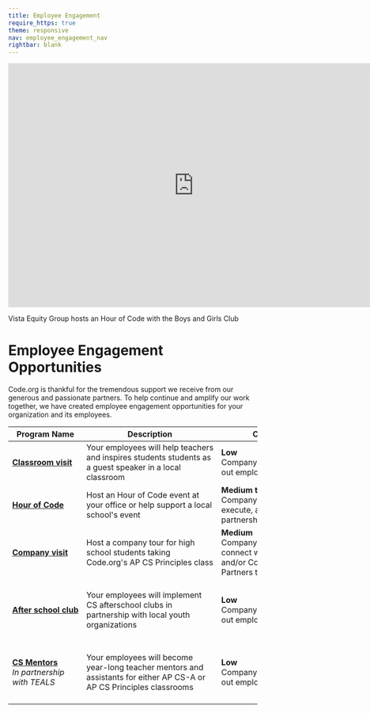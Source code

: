 ```yaml
---
title: Employee Engagement
require_https: true
theme: responsive
nav: employee_engagement_nav
rightbar: blank
---
```



<iframe width="750" height="493" src="https://www.youtube-nocookie.com/embed/jdUkMM3fbfE" frameborder="0" allowfullscreen></iframe>

Vista Equity Group hosts an Hour of Code with the Boys and Girls Club

# Employee Engagement Opportunities

Code.org is thankful for the tremendous support we receive from our generous and passionate partners. To help continue and amplify our work together, we have created employee engagement opportunities for your organization and its employees.

| Program Name | Description | Company&nbsp;Lift | Employee&nbsp;Lift |
|-------- | -------- | -------- | --------|
|[<strong>Classroom&nbsp;visit</strong>](/engagement/classroom)| Your&nbsp;employees&nbsp;will&nbsp;help&nbsp;teachers and inspires students students as a guest speaker in a local classroom|<strong>Low</strong><br/>Company&nbsp;administrators&nbsp;send<br/>out&nbsp;employee&nbsp;communications|<strong>Low</strong><br/>Employees&nbsp;volunteer&nbsp;in&nbsp;a<br/>classroom|
|[<strong>Hour&nbsp;of&nbsp;Code<strong>](/engagement/hour-of-code)|Host an Hour of Code event at your office or help support a local school's event|<strong>Medium&nbsp;to&nbsp;High</strong><br/>Company administrators plan, execute, and/or support in partnership with a local school|<strong>Low</strong><br/>Employees volunteer at event|
|[<strong>Company&nbsp;visit</strong>](/engagement/company-visit)| Host a company tour for high school students taking Code.org's AP CS Principles class|<strong>Medium</strong><br/>Company administrators connect with local schools and/or Code.org Regional Partners to plan event|<strong>Low</strong><br/>Employees volunteer at event|
|<strong>[After&nbsp;school&nbsp;club](/engagement/after-school)</strong>|Your employees will implement CS afterschool clubs in partnership with local youth organizations|<strong>Low</strong><br/>Company administrators send out employee communications|<strong>High</strong><br/>Employees connect with local youth organizations to plan and implement an after school club|
|[<strong>CS&nbsp;Mentors</strong><br/>](/engagement/cs-mentors)<i>In partnership with TEALS| Your employees will become year-long teacher mentors and assistants for either AP CS-A or AP CS Principles classrooms|<strong>Low</strong><br/>Company administrators send out employee communications|<strong>High</strong><br/>Employee is vetted and matched through TEALS and spends 2+ hours a week volunteering during the school year|

<br>
<br>
